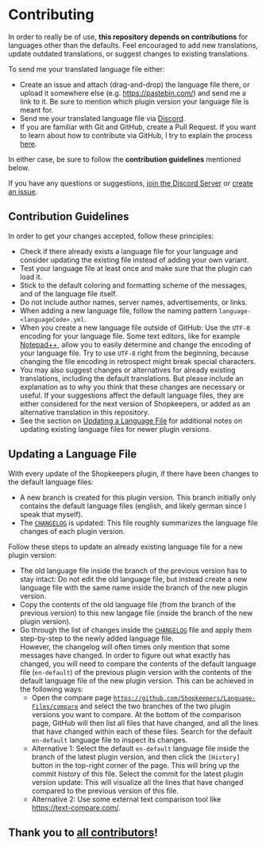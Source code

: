 # Contributing

In order to really be of use, **this repository depends on contributions** for languages other than the defaults. Feel encouraged to add new translations, update outdated translations, or suggest changes to existing translations.

To send me your translated language file either:
* Create an issue and attach (drag-and-drop) the language file there, or upload it somewhere else (e.g. https://pastebin.com/) and send me a link to it. Be sure to mention which plugin version your language file is meant for.
* Send me your translated language file via [Discord](https://discord.gg/d9NKd5z).
* If you are familiar with Git and GitHub, create a Pull Request. If you want to learn about how to contribute via GitHub, I try to explain the process [here](Contributing-via-GitHub.md).

In either case, be sure to follow the **contribution guidelines** mentioned below.

If you have any questions or suggestions, [join the Discord Server](https://discord.gg/d9NKd5z) or [create an issue](https://github.com/Shopkeepers/Language-Files/issues/new).

## Contribution Guidelines

In order to get your changes accepted, follow these principles:
* Check if there already exists a language file for your language and consider updating the existing file instead of adding your own variant.
* Test your language file at least once and make sure that the plugin can load it.
* Stick to the default coloring and formatting scheme of the messages, and of the language file itself.
* Do not include author names, server names, advertisements, or links.
* When adding a new language file, follow the naming pattern `language-<languageCode>.yml`.
* When you create a new language file outside of GitHub: Use the `UTF-8` encoding for your language file. Some text editors, like for example [Notepad++](https://notepad-plus-plus.org/), allow you to easily determine and change the encoding of your language file. Try to use `UTF-8` right from the beginning, because changing the file encoding in retrospect might break special characters.
* You may also suggest changes or alternatives for already existing translations, including the default translations. But please include an explanation as to why you think that these changes are necessary or useful. If your suggestions affect the default language files, they are either considered for the next version of Shopkeepers, or added as an alternative translation in this repository.
* See the section on [Updating a Language File](https://github.com/Shopkeepers/Language-Files#updating-a-language-file) for additional notes on updating existing language files for newer plugin versions.

## Updating a Language File

With every update of the Shopkeepers plugin, if there have been changes to the default language files:
* A new branch is created for this plugin version. This branch initially only contains the default language files (english, and likely german since I speak that myself).
* The [`CHANGELOG`](CHANGELOG.md) is updated: This file roughly summarizes the language file changes of each plugin version.

Follow these steps to update an already existing language file for a new plugin version:
* The old language file inside the branch of the previous version has to stay intact: Do not edit the old language file, but instead create a new language file with the same name inside the branch of the new plugin version.
* Copy the contents of the old language file (from the branch of the previous version) to this new langage file (inside the branch of the new plugin version).
* Go through the list of changes inside the [`CHANGELOG`](CHANGELOG.md) file and apply them step-by-step to the newly added language file.  
However, the changelog will often times only mention that some messages have changed. In order to figure out what exactly has changed, you will need to compare the contents of the default language file (`en-default`) of the previous plugin version with the contents of the default language file of the new plugin version. This can be achieved in the following ways:
  * Open the compare page [`https://github.com/Shopkeepers/Language-Files/compare`](https://github.com/Shopkeepers/Language-Files/compare) and select the two branches of the two plugin versions you want to compare. At the bottom of the comparison page, GitHub will then list all files that have changed, and all the lines that have changed within each of these files. Search for the default `en-default` language file to inspect its changes.
  * Alternative 1: Select the default `en-default` language file inside the branch of the latest plugin version, and then click the `[History]` button in the top-right corner of the page. This will bring up the commit history of this file. Select the commit for the latest plugin version update: This will visualize all the lines that have changed compared to the previous version of this file.
  * Alternative 2: Use some external text comparison tool like https://text-compare.com/.

## Thank you to [all contributors](CONTRIBUTORS.md)!